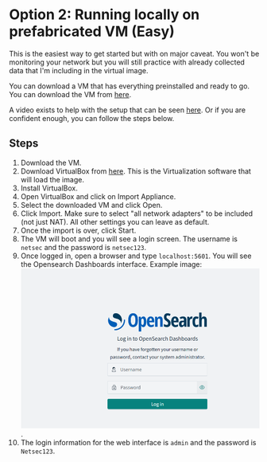 # Option 2: Running locally on prefabricated VM (Easy)
This is the easiest way to get started but with on major caveat. You won't be monitoring your network but you will still practice with already collected data that I'm including in the virtual image.

You can download a VM that has everything preinstalled and ready to go. You can download the VM from [here](https://drive.google.com/file/d/1OFtSnGJUOTJC04cmsRnJZy046_Mlz-7-/view?usp=sharing).

A video exists to help with the setup that can be seen [here](https://youtu.be/l6q9-l5nBH8). Or if you are confident enough, you can follow the steps below.

## Steps

1. Download the VM.
2. Download VirtualBox from [here](https://www.virtualbox.org/wiki/Downloads). This is the Virtualization software that will load the image.
3. Install VirtualBox.
4. Open VirtualBox and click on Import Appliance.
5. Select the downloaded VM and click Open.
6. Click Import. Make sure to select "all network adapters" to be included (not just NAT). All other settings you can leave as default.
7. Once the import is over, click Start.
8. The VM will boot and you will see a login screen. The username is `netsec` and the password is `netsec123`.
9. Once logged in, open a browser and type `localhost:5601`. You will see the Opensearch Dashboards interface. Example image:
[![Dashboards](img/dashboards.png)](img/dashboards.png).
10. The login information for the web interface is `admin` and the password is `Netsec123`.
